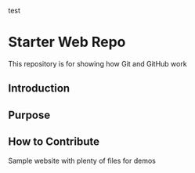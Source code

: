 test
# Starter Web Repo

This repository is for showing how Git and GitHub work
## Introduction
## Purpose
## How to Contribute

Sample website with plenty of files for demos